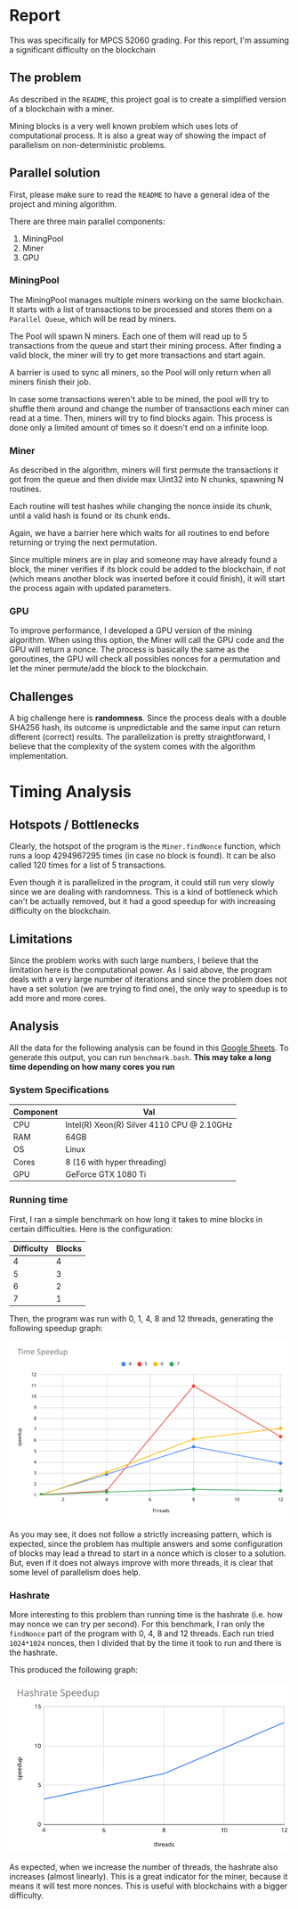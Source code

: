 # Report

This was specifically for MPCS 52060 grading.
For this report, I'm assuming a significant difficulty on the blockchain

## The problem

As described in the `README`, this project goal is to create a simplified version of a blockchain with a miner.

Mining blocks is a very well known problem which uses lots of computational process. It is also a great way of showing the impact of parallelism on non-deterministic problems.

## Parallel solution

First, please make sure to read the  `README` to have a general idea of the project and mining algorithm.

There are three main parallel components:

1. MiningPool
2. Miner
3. GPU

### MiningPool

The MiningPool manages multiple miners working on the same blockchain.
It starts with a list of transactions to be processed and stores them on a `Parallel Queue`, which will be read by miners.

The Pool will spawn N miners. Each one of them will read up to 5 transactions from the queue and start their mining process. After finding a valid block, the miner will try to get more transactions and start again.

A barrier is used to sync all miners, so the Pool will only return when all miners finish their job.

In case some transactions weren't able to be mined, the pool will try to shuffle them around and change the number of transactions each miner can read at a time. Then, miners will try to find blocks again. This process is done only a limited amount of times so it doesn't end on a infinite loop.

### Miner

As described in the algorithm, miners will first permute the transactions it got from the queue and then divide max Uint32 into N chunks, spawning N routines.

Each routine will test hashes while changing the nonce inside its chunk, until a valid hash is found or its chunk ends.

Again, we have a barrier here which waits for all routines to end before returning or trying the next permutation.

Since multiple miners are in play and someone may have already found a block, the miner verifies if its block could be added to the blockchain, if not (which means another block was inserted before it could finish), it will start the process again with updated parameters.

### GPU

To improve performance, I developed a GPU version of the mining algorithm. When using this option, the Miner will call the GPU code and the GPU will return a nonce.
The process is basically the same as the goroutines, the GPU will check all possibles nonces for a permutation and let the miner permute/add the block to the blockchain.

## Challenges

A big challenge here is **randomness**. Since the process deals with a double SHA256 hash, its outcome is unpredictable and the same input can return different (correct) results.
The parallelization is pretty straightforward, I believe that the complexity of the system comes with the algorithm implementation.

# Timing Analysis

## Hotspots / Bottlenecks

Clearly, the hotspot of the program is the `Miner.findNonce` function, which runs a loop 4294967295 times (in case no block is found). It can be also called 120 times for a list of 5 transactions.

Even though it is parallelized in the program, it could still run very slowly since we are dealing with randomness. This is a kind of bottleneck which can't be actually removed, but it had a good speedup for with increasing difficulty on the blockchain.

## Limitations

Since the problem works with such large numbers, I believe that the limitation here is the computational power. As I said above, the program deals with a very large number of iterations and since the problem does not have a set solution (we are trying to find one), the only way to speedup is to add more and more cores.

## Analysis

All the data for the following analysis can be found in this [Google Sheets](https://docs.google.com/spreadsheets/d/1epQWdwLaP-jxXqm2e808xV0r0IHABPaDr4YaIKr87lE/edit?usp=sharing). To generate this output, you can run `benchmark.bash`. **This may take a long time depending on how many cores you run**

### System Specifications

| Component | Val |
|--|--|
| CPU | Intel(R) Xeon(R) Silver 4110 CPU @ 2.10GHz |
| RAM | 64GB |
| OS | Linux |
| Cores | 8 (16 with hyper threading) |
| GPU | GeForce GTX 1080 Ti |


### Running time

First, I ran a simple benchmark on how long it takes to mine blocks in certain difficulties. Here is the configuration:

| Difficulty | Blocks |
|--|--|
| 4 | 4 |
| 5 | 3 |
| 6 | 2 |
| 7 | 1 |

Then, the program was run with 0, 1, 4, 8 and 12 threads, generating the following speedup graph:

![Running time speedup](images/time_speedup.png)

As you may see, it does not follow a strictly increasing pattern, which is expected, since the problem has multiple answers and some configuration of blocks may lead a thread to start in a nonce which is closer to a solution.
But, even if it does not always improve with more threads, it is clear that some level of parallelism does help.

### Hashrate

More interesting to this problem than running time is the hashrate (i.e. how may nonce we can try per second).
For this benchmark, I ran only the `findNonce` part of the program with 0, 4, 8 and 12 threads. Each run tried `1024*1024` nonces, then I divided that by the time it took to run and there is the hashrate.

This produced the following graph:

![Hashrate speedup](images/hashrate.png)

As expected, when we increase the number of threads, the hashrate also increases (almost linearly). This is a great indicator for the miner, because it means it will test more nonces. This is useful with blockchains with a bigger difficulty.
